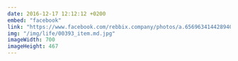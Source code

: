```yaml
---
date: 2016-12-17 12:12:12 +0200
embed: "facebook"
link: "https://www.facebook.com/rebbix.company/photos/a.656963414428940.1073741841.192737880851498/656969467761668/?type=3&theater"
img: "/img/life/00393_item.md.jpg"
imageWidth: 700
imageHeight: 467
---
```

